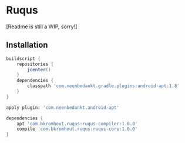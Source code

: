 # Ruqus

[Readme is still a WIP, sorry!]

## Installation
```groovy
buildscript {
    repositories {
        jcenter()
    }
    dependencies {
        classpath 'com.neenbedankt.gradle.plugins:android-apt:1.8'
    }
}

apply plugin: 'com.neenbedankt.android-apt'

dependencies {
    apt 'com.bkromhout.ruqus:ruqus-compiler:1.0.0'
    compile 'com.bkromhout.ruqus:ruqus-core:1.0.0'
}
```
